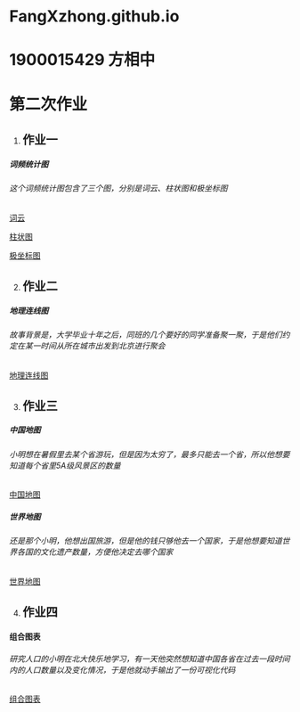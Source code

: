 # FangXzhong.github.io

# 1900015429 方相中
# 第二次作业
1. ## 作业一
##### 词频统计图
###### 这个词频统计图包含了三个图，分别是词云、柱状图和极坐标图
[词云]()

[柱状图]()

[极坐标图]()

2. ## 作业二
##### 地理连线图
###### 故事背景是，大学毕业十年之后，同班的几个要好的同学准备聚一聚，于是他们约定在某一时间从所在城市出发到北京进行聚会

[地理连线图]()

3. ## 作业三
##### 中国地图
###### 小明想在暑假里去某个省游玩，但是因为太穷了，最多只能去一个省，所以他想要知道每个省里5A级风景区的数量

[中国地图]()
##### 世界地图
###### 还是那个小明，他想出国旅游，但是他的钱只够他去一个国家，于是他想要知道世界各国的文化遗产数量，方便他决定去哪个国家

[世界地图]()

4. ## 作业四
#### 组合图表
###### 研究人口的小明在北大快乐地学习，有一天他突然想知道中国各省在过去一段时间内的人口数量以及变化情况，于是他就动手输出了一份可视化代码

[组合图表]()

